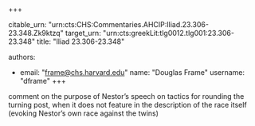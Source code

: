 +++


citable_urn: "urn:cts:CHS:Commentaries.AHCIP:Iliad.23.306-23.348.Zk9ktzq"
target_urn: "urn:cts:greekLit:tlg0012.tlg001:23.306-23.348"
title: "Iliad 23.306-23.348"

authors:
- email: "frame@chs.harvard.edu"
  name: "Douglas Frame"
  username: "dframe"
+++

<p>comment on the purpose of Nestor’s speech on tactics for rounding the turning post, when it does not feature in the description of the race itself (evoking Nestor’s own race against the twins)</p>